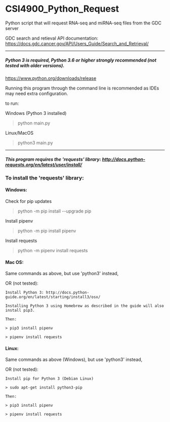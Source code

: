 # CSI4900_Python_Request
Python script that will request RNA-seq and miRNA-seq files from the GDC server

GDC search and retieval API documentation: https://docs.gdc.cancer.gov/API/Users_Guide/Search_and_Retrieval/

___

##### Python 3 is required, Python 3.6 or higher strongly recommended (not tested with older versions).

https://www.python.org/downloads/release

Running this program through the command line is recommended as IDEs may need extra configuration.

to run:

Windows (Python 3 installed)

> python main.py

Linux/MacOS

> python3 main.py

___

##### This program requires the 'requests' library: http://docs.python-requests.org/en/latest/user/install/

### To install the 'requests' library:


#### Windows: 


Check for pip updates

> python -m pip install --upgrade pip


Install pipenv

> python -m pip install pipenv


Install requests

> python -m pipenv install requests


#### Mac OS:

Same commands as above, but use 'python3' instead, 

OR (not tested):


    Install Python 3: http://docs.python-guide.org/en/latest/starting/install3/osx/ 

    Installing Python 3 using Homebrew as described in the guide will also install pip3.

    Then:

    > pip3 install pipenv

    > pipenv install requests


#### Linux:

Same commands as above (Windows), but use 'python3' instead, 

OR (not tested):


    Install pip for Python 3 (Debian Linux)

    > sudo apt-get install python3-pip

    Then:

    > pip3 install pipenv

    > pipenv install requests
